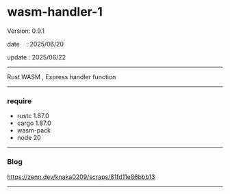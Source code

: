 ﻿# wasm-handler-1

 Version: 0.9.1


 date    : 2025/06/20

 update : 2025/06/22

***

Rust WASM , Express handler function


***
### require
* rustc 1.87.0
* cargo 1.87.0
* wasm-pack
* node 20

***
### Blog

https://zenn.dev/knaka0209/scraps/81fd11e86bbb13

***


